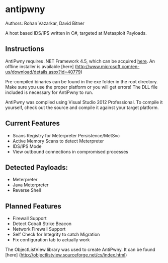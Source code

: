 antipwny
========
Authors: Rohan Vazarkar, David Bitner

A host based IDS/IPS written in C#, targeted at Metasploit Payloads.

Instructions
--------
AntiPwny requires .NET Framework 4.5, which can be acquired [here](http://www.microsoft.com/en-us/download/details.aspx?id=30653).
An offline installer is available [here] (http://www.microsoft.com/en-us/download/details.aspx?id=40779)

Pre-compiled binaries can be found in the exe folder in the root directory. Make sure you use the proper platform or you will get errors! The DLL file included is necessary for AntiPwny to run.

AntiPwny was compiled using Visual Studio 2012 Professional. To compile it yourself, check out the source and compile it against your target platform.

Current Features
--------
* Scans Registry for Meterpreter Persistence/MetSvc
* Active Memory Scans to detect Meterpreter
* IDS/IPS Mode
* View outbound connections in compromised processes

Detected Payloads:
--------
* Meterpreter
* Java Meterpreter
* Reverse Shell

Planned Features
--------
* Firewall Support
* Detect Cobalt Strike Beacon
* Network Firewall Support
* Self Check for Integrity to catch Migration
* Fix configuration tab to actually work

The ObjectListView library was used to create AntiPwny. It can be found [here] (http://objectlistview.sourceforge.net/cs/index.html)
